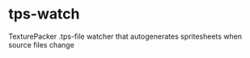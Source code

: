 # tps-watch
TexturePacker .tps-file watcher that autogenerates spritesheets when source files change
